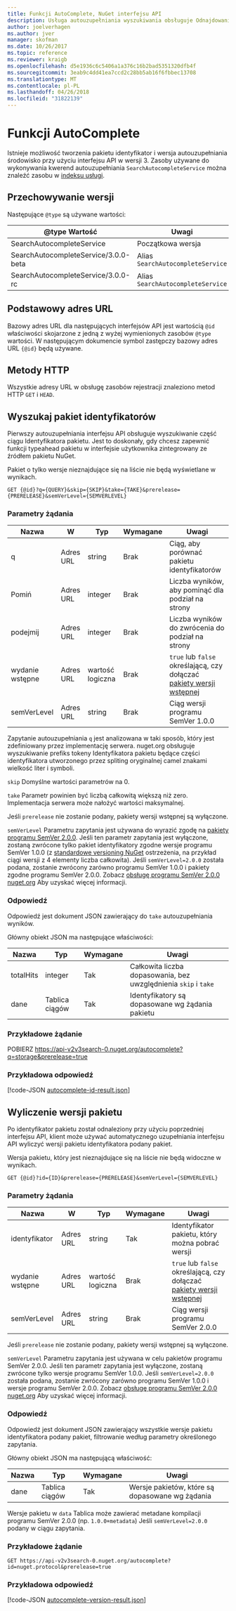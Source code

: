 ```yaml
---
title: Funkcji AutoComplete, NuGet interfejsu API
description: Usługa autouzupełniania wyszukiwania obsługuje Odnajdowanie interaktywne pakietu identyfikatorów i wersje.
author: joelverhagen
ms.author: jver
manager: skofman
ms.date: 10/26/2017
ms.topic: reference
ms.reviewer: kraigb
ms.openlocfilehash: d5e1936c6c5406a1a376c16b2bad5351320dfb4f
ms.sourcegitcommit: 3eab9c4dd41ea7ccd2c28bb5ab16f6fbbec13708
ms.translationtype: MT
ms.contentlocale: pl-PL
ms.lasthandoff: 04/26/2018
ms.locfileid: "31822139"
---
```

# <a name="autocomplete"></a>Funkcji AutoComplete

Istnieje możliwość tworzenia pakietu identyfikator i wersja autouzupełniania środowisko przy użyciu interfejsu API w wersji 3. Zasoby używane do wykonywania kwerend autouzupełniania `SearchAutocompleteService` można znaleźć zasobu w [indeksu usługi](service-index.md).

## <a name="versioning"></a>Przechowywanie wersji

Następujące `@type` są używane wartości:

@type Wartość                          | Uwagi
------------------------------------ | -----
SearchAutocompleteService            | Początkowa wersja
SearchAutocompleteService/3.0.0-beta | Alias `SearchAutocompleteService`
SearchAutocompleteService/3.0.0-rc   | Alias `SearchAutocompleteService`

## <a name="base-url"></a>Podstawowy adres URL

Bazowy adres URL dla następujących interfejsów API jest wartością `@id` właściwości skojarzone z jedną z wyżej wymienionych zasobów `@type` wartości. W następującym dokumencie symbol zastępczy bazowy adres URL `{@id}` będą używane.

## <a name="http-methods"></a>Metody HTTP

Wszystkie adresy URL w obsługę zasobów rejestracji znaleziono metod HTTP `GET` i `HEAD`.

## <a name="search-for-package-ids"></a>Wyszukaj pakiet identyfikatorów

Pierwszy autouzupełniania interfejsu API obsługuje wyszukiwanie część ciągu Identyfikatora pakietu. Jest to doskonały, gdy chcesz zapewnić funkcji typeahead pakietu w interfejsie użytkownika zintegrowany ze źródłem pakietu NuGet.

Pakiet o tylko wersje nieznajdujące się na liście nie będą wyświetlane w wynikach.

    GET {@id}?q={QUERY}&skip={SKIP}&take={TAKE}&prerelease={PRERELEASE}&semVerLevel={SEMVERLEVEL}

### <a name="request-parameters"></a>Parametry żądania

Nazwa        | W     | Typ    | Wymagane | Uwagi
----------- | ------ | ------- | -------- | -----
q           | Adres URL    | string  | Brak       | Ciąg, aby porównać pakietu identyfikatorów
Pomiń        | Adres URL    | integer | Brak       | Liczba wyników, aby pominąć dla podział na strony
podejmij        | Adres URL    | integer | Brak       | Liczba wyników do zwrócenia do podział na strony
wydanie wstępne  | Adres URL    | wartość logiczna | Brak       | `true` lub `false` określającą, czy dołączać [pakiety wersji wstępnej](../create-packages/prerelease-packages.md)
semVerLevel | Adres URL    | string  | Brak       | Ciąg wersji programu SemVer 1.0.0 

Zapytanie autouzupełniania `q` jest analizowana w taki sposób, który jest zdefiniowany przez implementację serwera. nuget.org obsługuje wyszukiwanie prefiks tokeny Identyfikatora pakietu będące części identyfikatora utworzonego przez spliting oryginalnej camel znakami wielkość liter i symboli.

`skip` Domyślne wartości parametrów na 0.

`take` Parametr powinien być liczbą całkowitą większą niż zero. Implementacja serwera może nałożyć wartości maksymalnej.

Jeśli `prerelease` nie zostanie podany, pakiety wersji wstępnej są wyłączone.

`semVerLevel` Parametru zapytania jest używana do wyrazić zgodę na [pakiety programu SemVer 2.0.0](https://github.com/NuGet/Home/wiki/SemVer2-support-for-nuget.org-%28server-side%29#identifying-semver-v200-packages).
Jeśli ten parametr zapytania jest wyłączone, zostaną zwrócone tylko pakiet identyfikatory zgodne wersje programu SemVer 1.0.0 (z [standardowe versioning NuGet](../reference/package-versioning.md) ostrzeżenia, na przykład ciągi wersji z 4 elementy liczba całkowita).
Jeśli `semVerLevel=2.0.0` została podana, zostanie zwrócony zarówno programu SemVer 1.0.0 i pakiety zgodne programu SemVer 2.0.0. Zobacz [obsługę programu SemVer 2.0.0 nuget.org](https://github.com/NuGet/Home/wiki/SemVer2-support-for-nuget.org-%28server-side%29) Aby uzyskać więcej informacji.

### <a name="response"></a>Odpowiedź

Odpowiedź jest dokument JSON zawierający do `take` autouzupełniania wyników.

Główny obiekt JSON ma następujące właściwości:

Nazwa      | Typ             | Wymagane | Uwagi
--------- | ---------------- | -------- | -----
totalHits | integer          | Tak      | Całkowita liczba dopasowania, bez uwzględnienia `skip` i `take`
dane      | Tablica ciągów | Tak      | Identyfikatory są dopasowane wg żądania pakietu

### <a name="sample-request"></a>Przykładowe żądanie

POBIERZ https://api-v2v3search-0.nuget.org/autocomplete?q=storage&prerelease=true

### <a name="sample-response"></a>Przykładowa odpowiedź

[!code-JSON [autocomplete-id-result.json](./_data/autocomplete-id-result.json)]

## <a name="enumerate-package-versions"></a>Wyliczenie wersji pakietu

Po identyfikator pakietu został odnaleziony przy użyciu poprzedniej interfejsu API, klient może używać automatycznego uzupełniania interfejsu API wyliczyć wersji pakietu identyfikatora podany pakiet.

Wersja pakietu, który jest nieznajdujące się na liście nie będą widoczne w wynikach.

    GET {@id}?id={ID}&prerelease={PRERELEASE}&semVerLevel={SEMVERLEVEL}

### <a name="request-parameters"></a>Parametry żądania

Nazwa        | W     | Typ    | Wymagane | Uwagi
----------- | ------ | ------- | -------- | -----
identyfikator          | Adres URL    | string  | Tak      | Identyfikator pakietu, który można pobrać wersji
wydanie wstępne  | Adres URL    | wartość logiczna | Brak       | `true` lub `false` określającą, czy dołączać [pakiety wersji wstępnej](../create-packages/prerelease-packages.md)
semVerLevel | Adres URL    | string  | Brak       | Ciąg wersji programu SemVer 2.0.0 

Jeśli `prerelease` nie zostanie podany, pakiety wersji wstępnej są wyłączone.

`semVerLevel` Parametru zapytania jest używana w celu pakietów programu SemVer 2.0.0. Jeśli ten parametr zapytania jest wyłączone, zostaną zwrócone tylko wersje programu SemVer 1.0.0. Jeśli `semVerLevel=2.0.0` została podana, zostanie zwrócony zarówno programu SemVer 1.0.0 i wersje programu SemVer 2.0.0. Zobacz [obsługę programu SemVer 2.0.0 nuget.org](https://github.com/NuGet/Home/wiki/SemVer2-support-for-nuget.org-%28server-side%29) Aby uzyskać więcej informacji.

### <a name="response"></a>Odpowiedź

Odpowiedź jest dokument JSON zawierający wszystkie wersje pakietu identyfikatora podany pakiet, filtrowanie według parametry określonego zapytania.

Główny obiekt JSON ma następującą właściwość:

Nazwa      | Typ             | Wymagane | Uwagi
--------- | ---------------- | -------- | -----
dane      | Tablica ciągów | Tak      | Wersje pakietów, które są dopasowane wg żądania

Wersje pakietu w `data` Tablica może zawierać metadane kompilacji programu SemVer 2.0.0 (np. `1.0.0+metadata`) Jeśli `semVerLevel=2.0.0` podany w ciągu zapytania.

### <a name="sample-request"></a>Przykładowe żądanie

    GET https://api-v2v3search-0.nuget.org/autocomplete?id=nuget.protocol&prerelease=true

### <a name="sample-response"></a>Przykładowa odpowiedź

[!code-JSON [autocomplete-version-result.json](./_data/autocomplete-version-result.json)]
